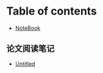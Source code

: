 # Table of contents

* [NoteBook](README.md)

## 论文阅读笔记

* [Untitled](lun-wen-yue-du-bi-ji/untitled.md)

